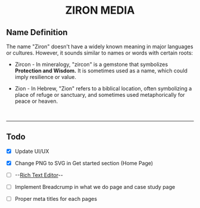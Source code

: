 <div align="center">
    <h1 align="center">ZIRON MEDIA</h1>
</div>

## Name Definition

The name "Ziron" doesn't have a widely known meaning in major languages or cultures. However, it sounds similar to names or words with certain roots:

- Zircon - In mineralogy, "zircon" is a gemstone that symbolizes **Protection and Wisdom.** It is sometimes used as a name, which could imply resilience or value.

- Zion - In Hebrew, "Zion" refers to a biblical location, often symbolizing a place of refuge or sanctuary, and sometimes used metaphorically for peace or heaven.

<br />
<hr />

## Todo

- [x] Update UI/UX

- [x] Change PNG to SVG in Get started section (Home Page)

- [ ] --[Rich Text Editor](https://reactjs-tiptap-editor.vercel.app/)--

- [ ] Implement Breadcrump in what we do page and case study page

- [ ] Proper meta titles for each pages
